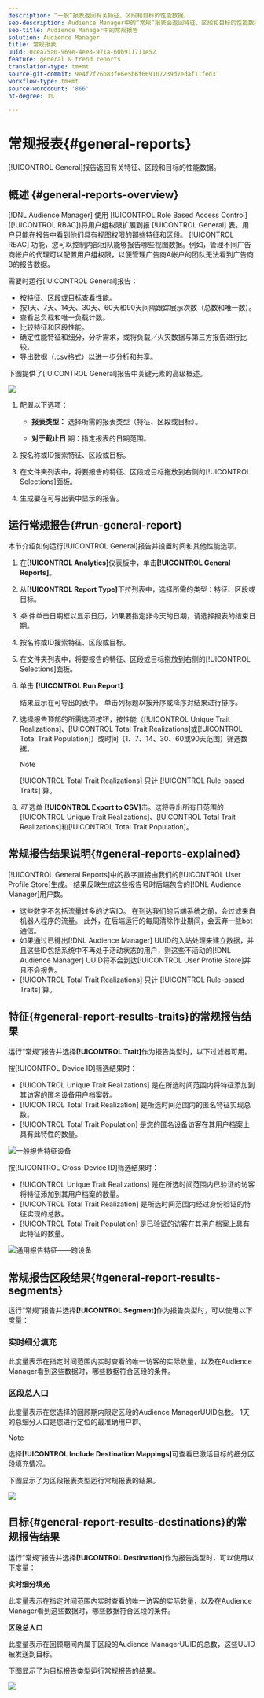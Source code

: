 ```yaml
---
description: “一般”报表返回有关特征、区段和目标的性能数据。
seo-description: Audience Manager中的“常规”报表会返回特征、区段和目标的性能数据。
seo-title: Audience Manager中的常规报告
solution: Audience Manager
title: 常规报表
uuid: 0cea75a0-969e-4ee3-971a-60b911711e52
feature: general & trend reports
translation-type: tm+mt
source-git-commit: 9e4f2f26b83fe6e5b6f669107239d7edaf11fed3
workflow-type: tm+mt
source-wordcount: '866'
ht-degree: 1%

---
```



# 常规报表{#general-reports}

[!UICONTROL General]报告返回有关特征、区段和目标的性能数据。

## 概述 {#general-reports-overview}

<!-- 

c_general_reports.xml

 -->

[!DNL Audience Manager] 使用 [!UICONTROL Role Based Access Control] ([!UICONTROL RBAC])将用户组权限扩展到报 [!UICONTROL General] 表。用户只能在报告中看到他们具有视图权限的那些特征和区段。 [!UICONTROL RBAC] 功能，您可以控制内部团队能够报告哪些视图数据。例如，管理不同广告商帐户的代理可以配置用户组权限，以便管理广告商A帐户的团队无法看到广告商B的报告数据。

需要时运行[!UICONTROL General]报告：

* 按特征、区段或目标查看性能。
* 按1天、7天、14天、30天、60天和90天间隔跟踪展示次数（总数和唯一数）。
* 查看总负载和唯一负载计数。
* 比较特征和区段性能。
* 确定性能特征和细分，分析需求，或将负载／火灾数据与第三方报告进行比较。
* 导出数据（.csv格式）以进一步分析和共享。

下图提供了[!UICONTROL General]报告中关键元素的高级概述。

![](assets/general_reports.png)

1. 配置以下选项：

   * **报表类型：** 选择所需的报表类型（特征、区段或目标）。

   * **对于截止日** 期：指定报表的日期范围。

2. 按名称或ID搜索特征、区段或目标。
3. 在文件夹列表中，将要报告的特征、区段或目标拖放到右侧的[!UICONTROL Selections]面板。
4. 生成要在可导出表中显示的报告。

## 运行常规报告{#run-general-report}

本节介绍如何运行[!UICONTROL General]报告并设置时间和其他性能选项。

<!-- 

t_run_general_report.xml

 -->

1. 在&#x200B;**[!UICONTROL Analytics]**&#x200B;仪表板中，单击&#x200B;**[!UICONTROL General Reports]**。
1. 从&#x200B;**[!UICONTROL Report Type]**&#x200B;下拉列表中，选择所需的类型：特征、区段或目标。
1. *条* 件单击日期框以显示日历，如果要指定非今天的日期，请选择报表的结束日期。
1. 按名称或ID搜索特征、区段或目标。
1. 在文件夹列表中，将要报告的特征、区段或目标拖放到右侧的[!UICONTROL Selections]面板。
1. 单击 **[!UICONTROL Run Report]**.

   结果显示在可导出的表中。 单击列标题以按升序或降序对结果进行排序。
1. 选择报告顶部的所需选项按钮，按性能（[!UICONTROL Unique Trait Realizations]、[!UICONTROL Total Trait Realizations]或[!UICONTROL Total Trait Population]）或时间（1、7、14、30、60或90天范围）筛选数据。

   >[!NOTE]
   >
   >[!UICONTROL Total Trait Realizations] 只计 [!UICONTROL Rule-based Traits] 算。

1. *可* 选单 **[!UICONTROL Export to CSV]**&#x200B;击。这将导出所有日范围的[!UICONTROL Unique Trait Realizations]、[!UICONTROL Total Trait Realizations]和[!UICONTROL Total Trait Population]。

## 常规报告结果说明{#general-reports-explained}

[!UICONTROL General Reports]中的数字直接由我们的[!UICONTROL User Profile Store]生成。 结果反映生成这些报告号时后端包含的[!DNL Audience Manager]用户数。

* 这些数字不包括流量过多的访客ID。 在到达我们的后端系统之前，会过滤来自机器人程序的流量。 此外，在后端运行的每周清除作业期间，会丢弃一些bot通信。
* 如果通过已键出[!DNL Audience Manager] UUID的入站处理来建立数据，并且这些ID包括系统中不再处于活动状态的用户，则这些不活动的[!DNL Audience Manager] UUID将不会到达[!UICONTROL User Profile Store]并且不会报告。
* [!UICONTROL Total Trait Realizations] 只计 [!UICONTROL Rule-based Traits] 算。

## 特征{#general-report-results-traits}的常规报告结果

运行“常规”报告并选择&#x200B;**[!UICONTROL Trait]**&#x200B;作为报告类型时，以下过滤器可用。

按[!UICONTROL Device ID]筛选结果时：

* [!UICONTROL Unique Trait Realizations] 是在所选时间范围内将特征添加到其访客的匿名设备用户档案数。
* [!UICONTROL Total Trait Realization] 是所选时间范围内的匿名特征实现总数。
* [!UICONTROL Total Trait Population] 是您的匿名设备访客在其用户档案上具有此特性的数量。

![一般报告特征设备](assets/general-report-traits-deviceid.png)

按[!UICONTROL Cross-Device ID]筛选结果时：

* [!UICONTROL Unique Trait Realizations] 是在所选时间范围内已验证的访客将特征添加到其用户档案的数量。
* [!UICONTROL Total Trait Realization] 是所选时间范围内经过身份验证的特征实现的总数。
* [!UICONTROL Total Trait Population] 是已验证的访客在其用户档案上具有此特征的数量。

![通用报告特征——跨设备](assets/general-report-traits-cross-device.png)

<!-- 
### Unique Trait Realizations

This metric represents the unique number of [Audience Manager Unique User IDs (UUID)](../reference/ids-in-aam.md) that qualified for the trait in your selected time range. For example, if a user visited your homepage three times on 10/1, you would see one Unique Trait Realization.

### Total Trait Realizations

This metric represents the total amount of trait fires for the trait in your selected time range. For example, if a user visited your homepage, then navigated to your tech news and your sports news sections, they would appear in the General Report as three total trait realizations, and one unique trait realization.

### Total Trait Population

This metric represents the total amount of Audience Manager UUIDs that are currently qualified for the trait. Use this number to understand the total amount of users you could use for segmentation and targeting. Typically, users remain part of a trait for [120 days](../features/traits/create-onboarded-rule-based-traits.md#set-expiration-interval). For example, a user visiting your homepage three times today and never returning afterwards, would remain as a user in this population every day until 120 days from now. At the 120 day mark, they would be removed from the population. Read our [Trait and Segment Qualification Reference](../features/traits/trait-and-segment-qualification-reference.md) for more examples on the difference between Unique Trait Realizations and Total Trait Population.

The illustration below shows the results of running a general report for the Trait report type. -->
<!-- 
![](assets/general_reports_metrics.png) -->


## 常规报告区段结果{#general-report-results-segments}

运行“常规”报告并选择&#x200B;**[!UICONTROL Segment]**&#x200B;作为报告类型时，可以使用以下度量：

### 实时细分填充

此度量表示在指定时间范围内实时查看的唯一访客的实际数量，以及在Audience Manager看到这些数据时，哪些数据符合区段的条件。

### 区段总人口

此度量表示在您选择的回顾期内限定区段的Audience ManagerUUID总数。 1天的总细分人口是您进行定位的最准确用户群。

>[!NOTE]
>
>选择&#x200B;**[!UICONTROL Include Destination Mappings]**&#x200B;可查看已激活目标的细分区段填充情况。

下图显示了为区段报表类型运行常规报表的结果。

![](assets/general_reports_segment_metrics.png)

## 目标{#general-report-results-destinations}的常规报告结果

运行“常规”报告并选择&#x200B;**[!UICONTROL Destination]**&#x200B;作为报告类型时，可以使用以下度量：

**实时细分填充**

此度量表示在指定时间范围内实时查看的唯一访客的实际数量，以及在Audience Manager看到这些数据时，哪些数据符合区段的条件。

**区段总人口**

此度量表示在回顾期间内属于区段的Audience ManagerUUID的总数，这些UUID被发送到目标。

下图显示了为目标报告类型运行常规报告的结果。

![](assets/general_reports_destinations.png)
